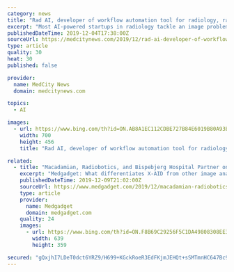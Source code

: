 ```yaml
---
category: news
title: "Rad AI, developer of workflow automation tool for radiology, raises $4M in seed round"
excerpt: "Most AI-powered startups in radiology tackle an image problem: they strive to scan millions of patient images to detect the earliest signs of disease. But Dr. Jeffrey Chang and the team at Rad AI have been focused on a workflow problem: the 100 or more reports that radiologists dictate every day. In late November, the Berkeley, California ..."
publishedDateTime: 2019-12-04T17:38:00Z
sourceUrl: https://medcitynews.com/2019/12/rad-ai-developer-of-workflow-automation-tool-for-radiology-raises-4m-in-seed-round/
type: article
quality: 30
heat: 30
published: false

provider:
  name: MedCity News
  domain: medcitynews.com

topics:
  - AI

images:
  - url: https://www.bing.com/th?id=ON.AB8A1EC112CDBE727B84E6019B80A93B
    width: 700
    height: 456
    title: "Rad AI, developer of workflow automation tool for radiology, raises $4M in seed round"

related:
  - title: "Macadamian, Radiobotics, and Bispebjerg Hospital Partner on AI Solution for Radiology: Interview"
    excerpt: "Medgadget: What differentiates X-AID from other image analysis solutions leveraging AI and/or ML? LeDain: The benefits of the X-AID solution begin with the origins of our training data. Denmark has been digitizing x-rays for the past 20 years which means that through this collaboration, we have access to a rich set of training data combined ..."
    publishedDateTime: 2019-12-09T21:02:00Z
    sourceUrl: https://www.medgadget.com/2019/12/macadamian-radiobotics-and-bispebjerg-hospital-partner-on-ai-solution-for-radiology-interview.html
    type: article
    provider:
      name: Medgadget
      domain: medgadget.com
    quality: 24
    images:
      - url: https://www.bing.com/th?id=ON.F8B69C29256F5C1DA49808308EE3770C
        width: 639
        height: 359

secured: "gQxjhI7LDeT0dct6YRZ9/H699+KGckRoeR3EdFKjmJEHQt+sSMTmnHC647Bc9SvN23cQLWPLNICD8qSx/n4dUyIezhOmae89mEEaTzXKoSJIyeUAh4qZJ22x12ISOt6+1RjMIvQv2Hkf7IVoF62r52+3bUE3YDwB3qodKZlIlTylyZ3xIjefIP3IS1vRd10A7UV2A7p5DXVJCMqMlDPIoihnyHN/vPTHtRU/FL7m3CoO0PwE/QGDzI+ssLnR4jLjy/LZDgBZ1uoAFh+IMQ7aIw==;8ejI3+6Y71h4A89FTLsm2A=="
---
```


